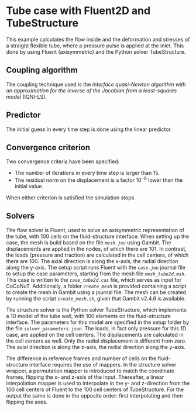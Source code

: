 # Tube case with Fluent2D and TubeStructure

This example calculates the flow inside and the deformation and stresses of a straight flexible tube, where a pressure pulse is applied at the inlet.
This done by using Fluent (axisymmetric) and the Python solver TubeStructure.

## Coupling algorithm

The coupling technique used is the *interface quasi-Newton algorithm with an approximation for the inverse of the Jacobian from a least-squares model* (IQNI-LS).

## Predictor

The initial guess in every time step is done using the linear predictor.

## Convergence criterion

Two convergence criteria have been specified:

- The number of iterations in every time step is larger than 15.
- The residual norm on the displacement is a factor $10^{-6}$ lower than the initial value.
 
When either criterion is satisfied the simulation stops.
 
## Solvers

The flow solver is Fluent, used to solve an axisymmetric representation of the tube,
with 100 cells on the fluid-structure interface. 
When setting up the case, the mesh is build based on the file *`mesh.jou`* using Gambit.
The displacements are applied in the nodes, of which there are 101. 
In contrast, the loads (pressure and traction) are calculated in the cell centers, of which there are 100.
The axial direction is along the x-axis, the radial direction along the y-axis.
The setup script runs Fluent with the *`case.jou`* journal file to setup the case parameters, starting from the mesh file *`mesh_tube2d.msh`*.
This case is written to the *`case_tube2d.cas`* file, which serves as input for CoCoNuT. 
Additionally, a folder *`create_mesh`* is provided containing a script to create the mesh in Gambit using a journal file.
The mesh can be created by running the script *`create_mesh.sh`*, given that Gambit v2.4.6 is available.

The structure solver is the Python solver TubeStructure, which implements a 1D model of the tube wall,
with 100 elements on the fluid-structure interface.
The parameters for this model are specified in the setup folder by the file *`solver_parameters.json`*.
The loads, in fact only pressure for this 1D case, are applied on the cell centers.
The displacements are calculated in the cell centers as well. Only the radial displacement is different from zero.
The axial direction is along the z-axis, the radial direction along the y-axis.

The difference in reference frames and number of cells on the fluid-structure interface requires the use of mappers.
In the structure solver wrapper, a permutation mapper is introduced to match the coordinate frames, flipping the x- and z-axis of the input.
Thereafter, a linear interpolation mapper is used to interpolate in the y- and z-direction from the 100 cell centers of Fluent to the 100 cell centers of TubeStructure.
For the output the same is done in the opposite order: first interpolating and then flipping the axes.

